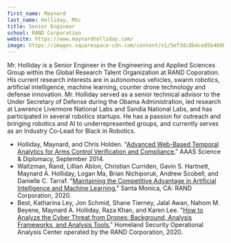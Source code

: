 ```yaml
---
first_name: Maynard
last_name: Holliday, MSc
title: Senior Engineer
school: RAND Corporation
website: https://www.maynardholliday.com/
image: https://images.squarespace-cdn.com/content/v1/5ef3dc8b4ce85b460be19b98/1593134579117-6429CSDX5QGV3BBYY6UR/ke17ZwdGBToddI8pDm48kEi6jd-8FPnQ8D-LERa9tzJZw-zPPgdn4jUwVcJE1ZvWEtT5uBSRWt4vQZAgTJucoTqqXjS3CfNDSuuf31e0tVHJpvhFKnKUeVj4Qkkq6mGHPKjS-e_5BAMjsJWrZPFRtgwOTLmG3bsrBAwDNZFfO_U/Maynard.SES.jpeg?format=1000w
---
```

Mr. Holliday is a Senior Engineer in the Engineering and Applied Sciences Group within the Global Research Talent Organization at RAND Coporation. His current research interests are in autonomous vehicles, swarm robotics, artificial intelligence, machine learning, counter drone technology and defense innovation. Mr. Holliday served as a senior technical advisor to the Under Secretary of Defense during the Obama Administration, led research at Lawrence Livermore National Labs and Sandia National Labs, and has participated in several robotics startups. He has a passion for outreach and bringing robotics and AI to underrepresented groups, and currently serves as an Industry Co-Lead for Black in Robotics.
- Holliday, Maynard, and Chris Holden. "[Advanced Web-Based Temporal Analytics for Arms Control Verification and Compliance.](https://www.sciencediplomacy.org/article/2014/advanced-web-based-temporal-analytics-for-arms-control-verification-and-compliance)" AAAS Science & Diplomacy, September 2014.
- Waltzman, Rand, Lillian Ablon, Christian Curriden, Gavin S. Hartnett, Maynard A. Holliday, Logan Ma, Brian Nichiporuk, Andrew Scobell, and Danielle C. Tarraf. "[Maintaining the Competitive Advantage in Artificial Intelligence and Machine Learning.](https://www.rand.org/pubs/research_reports/RRA200-1.html)" Santa Monica, CA: RAND Corporation, 2020. 
- Best, Katharina Ley, Jon Schmid, Shane Tierney, Jalal Awan, Nahom M. Beyene, Maynard A. Holliday, Raza Khan, and Karen Lee. "[How to Analyze the Cyber Threat from Drones: Background, Analysis Frameworks, and Analysis Tools.](https://www.rand.org/pubs/research_reports/RR2972.html)" Homeland Security Operational Analysis Center operated by the RAND Corporation, 2020. 
